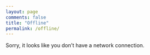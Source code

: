 ```yaml
---
layout: page
comments: false
title: "Offline"
permalink: /offline/
---
```


Sorry, it looks like you don’t have a network connection.
